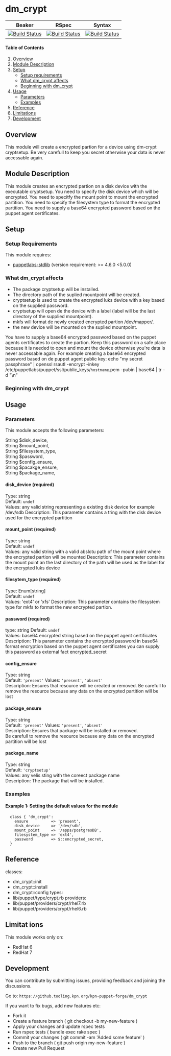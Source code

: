 # dm_crypt

| Beaker | RSpec | Syntax |
|:-:|:-:|:-:|
| [![Build Status](https://jenkins.tooling.kpn.org:8443/job/module/job/kpn-dm_crypt/job/kpn-dm_crypt_4_acceptance/badge/icon)](https://jenkins.tooling.kpn.org:8443/job/module/job/kpn-dm_crypt/job/kpn-dm_crypt_4_acceptance/) | [![Build Status](https://jenkins.tooling.kpn.org:8443/job/module/job/kpn-dm_crypt/job/kpn-dm_crypt_3_unit/badge/icon)](https://jenkins.tooling.kpn.org:8443/job/module/job/kpn-dm_crypt/job/kpn-dm_crypt_3_unit/) | [![Build Status](https://jenkins.tooling.kpn.org:8443/job/module/job/kpn-dm_crypt/job/kpn-dm_crypt_2_syntax/badge/icon)](https://jenkins.tooling.kpn.org:8443/job/module/job/kpn-dm_crypt/job/kpn-dm_crypt_2_syntax/) |

#### Table of Contents

1. [Overview](#overview)
2. [Module Description](#module-description)
3. [Setup](#setup)
    * [Setup requirements](#setup-requirements)
    * [What dm_crypt affects](#what-dm_crypt-affects)
    * [Beginning with dm_crypt](#beginning-with-dm_crypt)
4. [Usage](#usage)
    * [Parameters](#parameters)
    * [Examples](#examples)
5. [Reference](#reference)
6. [Limitations](#limitations)
7. [Development](#development)

## Overview

This module will create a encrypted partion for a device using dm-crypt cryptsetup.
Be very carefull to keep you secret otherwise your data is never accessable again.

## Module Description 

This module creates an encrypted partion on a disk device with the executable cryptsetup.
You need to specify the disk device which will be encrypted.
You need to specitfy the mount point to mount the encrypted partition.
You need to specify the filesystem type to format the encrypted partition.
You need to supply a base64 encrypted password based on the puppet agent certificates.

## Setup 


### Setup  Requirements

This module requires: 
- [puppetlabs-stdlib](https://github.tooling.kpn.org/kpn-puppet-forge/puppet-puppetlabs-stdlib) (version requirement: >= 4.6.0 <5.0.0)


### What dm_crypt affects

- The package cryptsetup will be installed.
- The directory path of the suplied mountpoint will be created.
- cryptsetup is used to create the encrypted luks device with a key based on the supplied password.
- cryptsetup will open de the device with a label (label will be the last directory of the supplied mountpoint).
- mkfs will format de newly created encrypted partion /dev/mapper/<label>.
- the new device will be mounted on the suplied mountpoint.

You have to supply a base64 encrypted password based on the puppet agents certificates to create the partion.
Keep this password on a safe place because it is needed to open and mount the device otherwise you're data is never accessable again.
For example creating a base64 encrypted password based on de puppet agent public key:
echo "my secret passphrase" | openssl rsautl -encrypt -inkey /etc/puppetlabs/puppet/ssl/public_keys/`hostname`.pem -pubin | base64 | tr -d "\n"
  
### Beginning with dm_crypt

## Usage

### Parameters

This module accepts the following parameters:  
  
  String         $disk_device,  
  String         $mount_point,  
  String         $filesystem_type,  
  String         $password,  
  String         $config_ensure,  
  String         $pacakge_ensure,  
  String         $package_name,  
  
#### disk_device (required)
Type: string  
Default: `undef`  
Values: any valid string representing a existing disk device for example /dev/sdb 
Description: This parameter contains a tring with the disk device used for the encrypted partition

#### mount_point (required)
Type: string  
Default: `undef`  
Values: any valid string with a valid abslotu path of the mount point where the encrypted partion will be mounted 
Description: This parameter contains the mount point an the last directory of the path will be used as the label for the encrypted luks device

#### filesytem_type (required)
Type: Enum[string]  
Default: `undef`  
Values: 'ext4' or 'xfs' 
Description: This parameter contains the filesystem type for mkfs to format the new encrypted partion.

#### password (required)
type: string
Default: `undef`  
Values: base64 encrypted string based on the puppet agent certificates
Description: This parameter contains the encrypted password in base64 format encryption based on the puppet agent certificates
you can supply this password as external fact encrypted_secret

#### config_ensure 

Type: string  
Default: `'present'`
Values: `'present'`, `'absent'`  
Description: Ensures that  resource will be created or removed.
Be carefull to remove the resource because any data on the encrypted partition will be lost

#### package_ensure 

Type: string  
Default: `'present'`
Values: `'present'`, `'absent'`  
Description: Ensures that package will be installed or removed.  
Be carefull to remove the resource because any data on the encrypted partition will be lost

#### package_name

Type: string  
Default: `'cryptsetup'`  
Values: any velis sting with the coreect package name  
Description: The package that will be installed.

### Examples

#### Example 1: Setting the default values for the module

```puppet
  class { 'dm_crypt':
    ensure          => 'present',
    disk_device     => '/dev/sdb',
    mount_point     => '/apps/postgresDB',
    filesystem_type => 'ext4',
    password        => $::encrypted_secret,
  }  
```

## Reference
classes:
* dm_crypt::init
* dm_crypt::install
* dm_crypt::config
types:
* lib/puppet/type/crypt.rb
providers:
* lib/puppet/providers/crypt/rhel7.rb
* lib/puppet/providers/crypt/rhel6.rb

## Limitat ions

This module works only on:
* RedHat 6
* RedHat 7

## Development 

You can contribute by submitting issues, providing feedback and joining the discussions.

Go to: `https://github.tooling.kpn.org/kpn-puppet-forge/dm_crypt`

If you want to fix bugs, add new features etc:
- Fork it
- Create a feature branch ( git checkout -b my-new-feature )
- Apply your changes and update rspec tests
- Run rspec tests ( bundle exec rake spec )
- Commit your changes ( git commit -am 'Added some feature' )
- Push to the branch ( git push origin my-new-feature )
- Create new Pull Request
